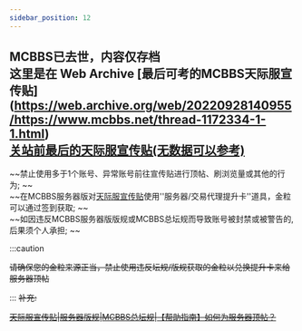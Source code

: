 ```yaml
---
sidebar_position: 12
---
```

****MCBBS已去世，内容仅存档****  
这里是在 Web Archive [最后可考的MCBBS天际服宣传贴]
 (https://web.archive.org/web/20220928140955/https://www.mcbbs.net/thread-1172334-1-1.html)    
[关站前最后的天际服宣传贴(无数据可以参考)](https://www.mcbbs.net/thread-1390354-1-1.html)  
---





~~禁止使用多于1个账号、异常账号前往宣传贴进行顶帖、刷浏览量或其他的行为;  ~~  
~~在MCBBS服务器版对[天际服宣传贴](https://www.mcbbs.net/thread-1390354-1-1.html)使用''服务器/交易代理提升卡''道具，金粒可以通过签到获取;  ~~  
~~如因违反MCBBS服务器版版规或MCBBS总坛规而导致账号被封禁或被警告的,后果须个人承担;  ~~  

:::caution

~~请确保您的金粒来源正当，禁止使用违反坛规/版规获取的金粒以兑换提升卡来给服务器顶帖~~

:::
~~补充:~~  

~~[天际服宣传贴](https://www.mcbbs.net/thread-1390354-1-1.html)|[服务器版规](https://www.mcbbs.net/thread-405836-1-1.html)|[MCBBS总坛规](https://www.mcbbs.net/thread-7808-1-1.html)|[【帮助指南】如何为服务器顶帖？](https://www.mcbbs.net/thread-1465524-1-1.html)~~

